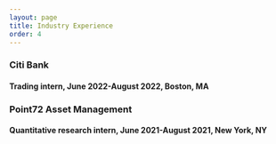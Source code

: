```yaml
---
layout: page
title: Industry Experience
order: 4
---
```


<h3>Citi Bank</h3>
<h4>Trading intern, June 2022-August 2022, Boston, MA</h4>


<h3>Point72 Asset Management</h3>
<h4>Quantitative research intern, June 2021-August 2021, New York, NY</h4>

